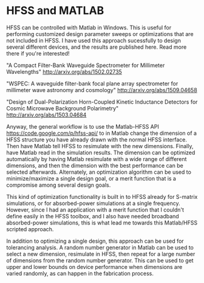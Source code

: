 # HFSS and MATLAB

HFSS can be controlled with Matlab in Windows. This is useful for performing customized design parameter sweeps or optimizations that are not included in HFSS. I have used this approach sucessfully to design several different devices, and the results are published here. Read more there if you're interested!

"A Compact Filter-Bank Waveguide Spectrometer for Millimeter Wavelengths"
http://arxiv.org/abs/1502.02735

"WSPEC: A waveguide filter-bank focal plane array spectrometer for millimeter wave astronomy and cosmology"
http://arxiv.org/abs/1509.04658

"Design of Dual-Polarization Horn-Coupled Kinetic Inductance Detectors for Cosmic Microwave Background Polarimetry"
http://arxiv.org/abs/1503.04684

Anyway, the general workflow is to use the Matlab-HFSS API https://code.google.com/p/hfss-api/ to in Matlab change the dimension of a HFSS structure you have already drawn with the normal HFSS interface. Then have Matlab tell HFSS to resimulate with the new dimensions. Finally, have Matlab read in the simulation results. The dimension can be optimized automatically by having Matlab resimulate with a wide range of different dimensions, and then the dimension with the best performance can be selected afterwards. Alternately, an optimization algorithm can be used to minimize/maximize a single design goal, or a merit function that is a compromise among several design goals.

This kind of optimization functionality is built in to HFSS already for S-matrix simulations, or for absorbed-power simulations at a single frequency. However, since I had an application with a merit function that I couldn't define easily in the HFSS toolbox, and I also have needed broadband absorbed-power simulations, this is what lead me towards this Matlab/HFSS scripted approach.

In addition to optimizing a single design, this approach can be used for tolerancing analysis. A random number generator in Matlab can be used to select a new dimension, resimulate in HFSS, then repeat for a large number of dimensions from the random number generator. This can be used to get upper and lower bounds on device performance when dimensions are varied randomly, as can happen in the fabrication process.


